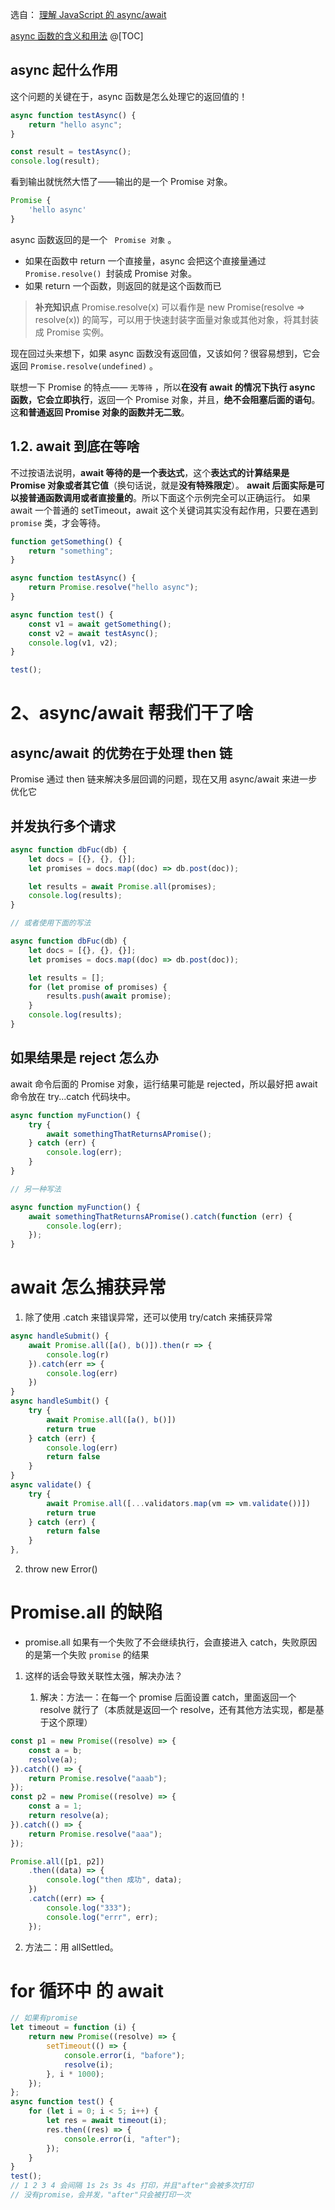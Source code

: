选自：
[理解 JavaScript 的 async/await](https://segmentfault.com/a/1190000007535316)

[async 函数的含义和用法](http://www.ruanyifeng.com/blog/2015/05/async.html)
@[TOC]

## async 起什么作用

这个问题的关键在于，async 函数是怎么处理它的返回值的！

```js
async function testAsync() {
	return "hello async";
}

const result = testAsync();
console.log(result);
```

看到输出就恍然大悟了——输出的是一个 Promise 对象。

```javascript
Promise {
    'hello async'
}
```

async 函数返回的是一个 ` Promise 对象` 。

- 如果在函数中 return 一个直接量，async 会把这个直接量通过 `Promise.resolve() `封装成 Promise 对象。
- 如果 return 一个函数，则返回的就是这个函数而已

> **补充知识点**
> Promise.resolve(x) 可以看作是 new Promise(resolve => resolve(x))
> 的简写，可以用于快速封装字面量对象或其他对象，将其封装成 Promise 实例。

现在回过头来想下，如果 async 函数没有返回值，又该如何？很容易想到，它会返回 `Promise.resolve(undefined)` 。

联想一下 Promise 的特点—— `无等待` ，所以**在没有 await 的情况下执行 async 函数，它会立即执行**，返回一个 Promise 对象，并且，**绝不会阻塞后面的语句**。这**和普通返回 Promise 对象的函数并无二致**。

## 1.2. await 到底在等啥

不过按语法说明，**await 等待的是一个表达式**，这个**表达式的计算结果是 Promise 对象或者其它值**（换句话说，就是**没有特殊限定**）。
**await 后面实际是可以接普通函数调用或者直接量的**。所以下面这个示例完全可以正确运行。
如果 await 一个普通的 setTimeout，await 这个关键词其实没有起作用，只要在遇到 `promise` 类，才会等待。

```javascript
function getSomething() {
	return "something";
}

async function testAsync() {
	return Promise.resolve("hello async");
}

async function test() {
	const v1 = await getSomething();
	const v2 = await testAsync();
	console.log(v1, v2);
}

test();
```

# 2、async/await 帮我们干了啥

## async/await 的优势在于处理 then 链

Promise 通过 then 链来解决多层回调的问题，现在又用 async/await 来进一步优化它

## 并发执行多个请求

```javascript
async function dbFuc(db) {
	let docs = [{}, {}, {}];
	let promises = docs.map((doc) => db.post(doc));

	let results = await Promise.all(promises);
	console.log(results);
}

// 或者使用下面的写法

async function dbFuc(db) {
	let docs = [{}, {}, {}];
	let promises = docs.map((doc) => db.post(doc));

	let results = [];
	for (let promise of promises) {
		results.push(await promise);
	}
	console.log(results);
}
```

## 如果结果是 reject 怎么办

await 命令后面的 Promise 对象，运行结果可能是 rejected，所以最好把 await 命令放在 try...catch 代码块中。

```javascript
async function myFunction() {
	try {
		await somethingThatReturnsAPromise();
	} catch (err) {
		console.log(err);
	}
}

// 另一种写法

async function myFunction() {
	await somethingThatReturnsAPromise().catch(function (err) {
		console.log(err);
	});
}
```

# await 怎么捕获异常

1. 除了使用 .catch 来错误异常，还可以使用 try/catch 来捕获异常

```js
async handleSubmit() {
    await Promise.all([a(), b()]).then(r => {
        console.log(r)
    }).catch(err => {
        console.log(err)
    })
}
async handleSumbit() {
    try {
        await Promise.all([a(), b()])
        return true
    } catch (err) {
        console.log(err)
        return false
    }
}
async validate() {
    try {
        await Promise.all([...validators.map(vm => vm.validate())])
        return true
    } catch (err) {
        return false
    }
},
```

2. throw new Error()

# Promise.all 的缺陷

- promise.all 如果有一个失败了不会继续执行，会直接进入 catch，失败原因的是第一个失败 `promise` 的结果

1. 这样的话会导致关联性太强，解决办法？

   1. 解决：方法一：在每一个 promise 后面设置 catch，里面返回一个 resolve 就行了（本质就是返回一个 resolve，还有其他方法实现，都是基于这个原理）

```js
const p1 = new Promise((resolve) => {
	const a = b;
	resolve(a);
}).catch(() => {
	return Promise.resolve("aaab");
});
const p2 = new Promise((resolve) => {
	const a = 1;
	return resolve(a);
}).catch(() => {
	return Promise.resolve("aaa");
});

Promise.all([p1, p2])
	.then((data) => {
		console.log("then 成功", data);
	})
	.catch((err) => {
		console.log("333");
		console.log("errr", err);
	});
```

2.  方法二：用 allSettled。

# for 循环中 的 await

```js
// 如果有promise
let timeout = function (i) {
	return new Promise((resolve) => {
		setTimeout(() => {
			console.error(i, "bafore");
			resolve(i);
		}, i * 1000);
	});
};
async function test() {
	for (let i = 0; i < 5; i++) {
		let res = await timeout(i);
		res.then((res) => {
			console.error(i, "after");
		});
	}
}
test();
// 1 2 3 4 会间隔 1s 2s 3s 4s 打印，并且"after"会被多次打印
// 没有promise，会并发，"after"只会被打印一次
```
